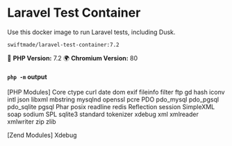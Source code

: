 Laravel Test Container
======================

Use this docker image to run Laravel tests, including Dusk.

```
swiftmade/laravel-test-container:7.2
```

🐘 **PHP Version:** 7.2
🌍 **Chromium Version:** 80

#### `php -m` output

[PHP Modules]
Core
ctype
curl
date
dom
exif
fileinfo
filter
ftp
gd
hash
iconv
intl
json
libxml
mbstring
mysqlnd
openssl
pcre
PDO
pdo_mysql
pdo_pgsql
pdo_sqlite
pgsql
Phar
posix
readline
redis
Reflection
session
SimpleXML
soap
sodium
SPL
sqlite3
standard
tokenizer
xdebug
xml
xmlreader
xmlwriter
zip
zlib

[Zend Modules]
Xdebug


